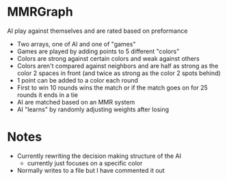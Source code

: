 # MMRGraph
AI play against themselves and are rated based on preformance

- Two arrays, one of AI and one of "games"
- Games are played by adding points to 5 different "colors"
- Colors are strong against certain colors and weak against others
- Colors aren't compared against neighbors and are half as strong as the color 2 spaces in front (and twice as strong as the color 2 spots behind)
- 1 point can be added to a color each round
- First to win 10 rounds wins the match or if the match goes on for 25 rounds it ends in a tie
- AI are matched based on an MMR system
- AI "learns" by randomly adjusting weights after losing


# Notes
- Currently rewriting the decision making structure of the AI
  - currently just focuses on a specific color
- Normally writes to a file but I have commented it out
